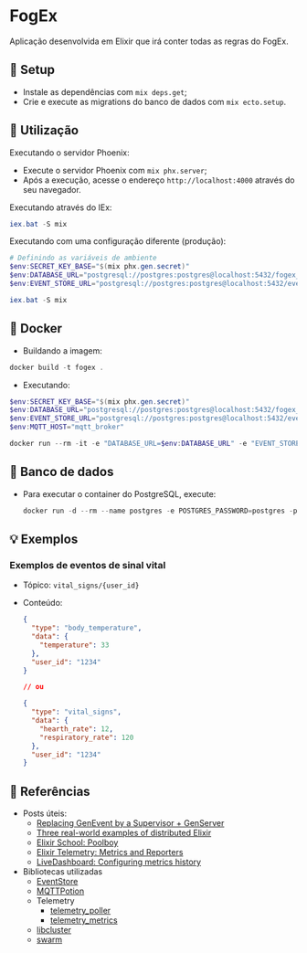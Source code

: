 # FogEx

Aplicação desenvolvida em Elixir que irá conter todas as regras do FogEx.

## 🔧 Setup

- Instale as dependências com `mix deps.get`;
- Crie e execute as migrations do banco de dados com `mix ecto.setup`.

## 💬 Utilização

Executando o servidor Phoenix:

- Execute o servidor Phoenix com `mix phx.server`;
- Após a execução, acesse o endereço `http://localhost:4000` através do seu navegador.

Executando através do IEx:

```powershell
iex.bat -S mix
```

Executando com uma configuração diferente (produção):

```powershell
# Definindo as variáveis de ambiente
$env:SECRET_KEY_BASE="$(mix phx.gen.secret)"
$env:DATABASE_URL="postgresql://postgres:postgres@localhost:5432/fogex_dev"
$env:EVENT_STORE_URL="postgresql://postgres:postgres@localhost:5432/eventstore"

iex.bat -S mix
```

## 🐋 Docker

- Buildando a imagem:

```powershell
docker build -t fogex .
```

- Executando:

```powershell
$env:SECRET_KEY_BASE="$(mix phx.gen.secret)"
$env:DATABASE_URL="postgresql://postgres:postgres@localhost:5432/fogex_dev"
$env:EVENT_STORE_URL="postgresql://postgres:postgres@localhost:5432/eventstore"
$env:MQTT_HOST="mqtt_broker"

docker run --rm -it -e "DATABASE_URL=$env:DATABASE_URL" -e "EVENT_STORE_URL=$env:EVENT_STORE_URL" -e "SECRET_KEY_BASE=$env:SECRET_KEY_BASE" -e "MQTT_HOST=$env:MQTT_HOST" fogex
```

## 💾 Banco de dados

- Para executar o container do PostgreSQL, execute:

  ```powershell
  docker run -d --rm --name postgres -e POSTGRES_PASSWORD=postgres -p 5432:5432 postgres
  ```

## 💡 Exemplos

### Exemplos de eventos de sinal vital

- Tópico: `vital_signs/{user_id}`
- Conteúdo:

  ```json
  {
    "type": "body_temperature",
    "data": {
      "temperature": 33
    },
    "user_id": "1234"
  }

  // ou

  {
    "type": "vital_signs",
    "data": {
      "hearth_rate": 12,
      "respiratory_rate": 120
    },
    "user_id": "1234"
  }
  ```

## 📌 Referências

- Posts úteis:
  - [Replacing GenEvent by a Supervisor + GenServer](http://blog.plataformatec.com.br/2016/11/replacing-genevent-by-a-supervisor-genserver/)
  - [Three real-world examples of distributed Elixir](https://bigardone.dev/blog/2021/05/22/three-real-world-examples-of-distributed-elixir-pt-1)
  - [Elixir School: Poolboy](https://elixirschool.com/en/lessons/misc/poolboy)
  - [Elixir Telemetry: Metrics and Reporters](https://samuelmullen.com/articles/elixir-telemetry-metrics-and-reporters)
  - [LiveDashboard: Configuring metrics history](https://hexdocs.pm/phoenix_live_dashboard/metrics_history.html)
- Bibliotecas utilizadas
  - [EventStore](https://github.com/commanded/eventstore)
  - [MQTTPotion](https://github.com/brianmay/mqtt_potion)
  - Telemetry
    - [telemetry_poller](https://github.com/beam-telemetry/telemetry_poller)
    - [telemetry_metrics](https://github.com/beam-telemetry/telemetry_metrics)
  - [libcluster](https://github.com/bitwalker/libcluster)
  - [swarm](https://github.com/bitwalker/swarm)
